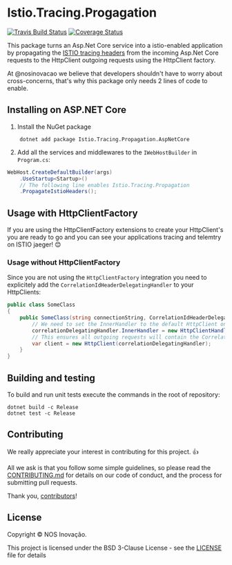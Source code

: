 # Istio.Tracing.Progagation
[![Travis Build Status](https://travis-ci.org/nosinovacao/istio-tracing-aspnetcore.svg?branch=master)](https://travis-ci.org/nosinovacao/istio-tracing-aspnetcore)
[![Coverage Status](https://codecov.io/gh/nosinovacao/istio-tracing-aspnetcore/branch/master/graph/badge.svg)](https://codecov.io/gh/nosinovacao/istio-tracing-aspnetcore/branch/master/)

This package turns an Asp.Net Core service into a istio-enabled application by propagating the [ISTIO tracing headers](https://istio.io/docs/tasks/telemetry/distributed-tracing/#understanding-what-happened) from the incoming Asp.Net Core requests to the HttpClient outgoing requests using the HttpClient factory. 

At @nosinovacao we believe that developers shouldn't have to worry about cross-concerns, that's why this package only needs 2 lines of code to enable.

## Installing on ASP.NET Core
1. Install the NuGet package

```shell
    dotnet add package Istio.Tracing.Propagation.AspNetCore
```

2. Add all the services and middlewares to the `IWebHostBuilder` in `Program.cs`:
```csharp
WebHost.CreateDefaultBuilder(args)
    .UseStartup<Startup>()
    // The following line enables Istio.Tracing.Propagation
    .PropagateIstioHeaders();
```

## Usage with HttpClientFactory
If you are using the HttpClientFactory extensions to create your HttpClient's you are ready to go and you can see your applications tracing and telemtry on ISTIO jaeger! 😊

### Usage without HttpClientFactory
Since you are not using the  `HttpClientFactory` integration you need to explicitely add the `CorrelationIdHeaderDelegatingHandler` to your HttpClients:

```csharp
public class SomeClass 
{
    public SomeClass(string connectionString, CorrelationIdHeaderDelegatingHandler correlationDelegatingHandler) {
        // We need to set the InnerHandler to the default HttpClient one.
        correlationDelegatingHandler.InnerHandler = new HttpClientHandler();
        // This ensures all outgoing requests will contain the Correlation Id header
        var client = new HttpClient(correlationDelegatingHandler);
    }
}
```

## Building and testing

To build and run unit tests execute the commands in the root of repository:
    
    dotnet build -c Release
    dotnet test -c Release

## Contributing
We really appreciate your interest in contributing for this project. 👍

All we ask is that you follow some simple guidelines, so please read the [CONTRIBUTING.md](CONTRIBUTING.md) for details on our code of conduct, and the process for submitting pull requests.

Thank you, [contributors](https://github.com/nosinovacao/istio-tracing-aspnetcore/graphs/contributors)!

## License
Copyright © NOS Inovação.

This project is licensed under the BSD 3-Clause License - see the [LICENSE](LICENSE) file for details